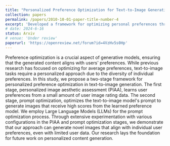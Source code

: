 ```yaml
---
title: "Personalized Preference Optimization for Text-to-Image Generation using Large Language Models"
collection: papers
permalink: /papers/2010-10-01-paper-title-number-4
excerpt: 'Developed a framework for optimizing personal preferences through in-context learning, utilizing the PIAA method, introducing multi-prompt optimization, integrating comprehensive feedback, and demonstrating training-free, real-world applications.'
# date: 2024-6-16
status: Arxiv
# venue: 'Under review'
paperurl: 'https://openreview.net/forum?id=4VzHv5s0Hp'
---
```


Preference optimization is a crucial aspect of generative models, ensuring that the generated content aligns with users' preferences. While previous research has focused on optimizing for average preferences, text-to-image tasks require a personalized approach due to the diversity of individual preferences. In this study, we propose a two-stage framework for personalized preference optimization in text-to-image generation. The first stage, personalized image aesthetic assessment (PIAA), learns user preferences from a small amount of user image rating data. The second stage, prompt optimization, optimizes the text-to-image model's prompt to generate images that receive high scores from the learned preference model. We employ Large Language Models (LLMs) for the prompt optimization process. Through extensive experimentation with various configurations in the PIAA and prompt optimization stages, we demonstrate that our approach can generate novel images that align with individual user preferences, even with limited user data. Our research lays the foundation for future work on personalized content generation.